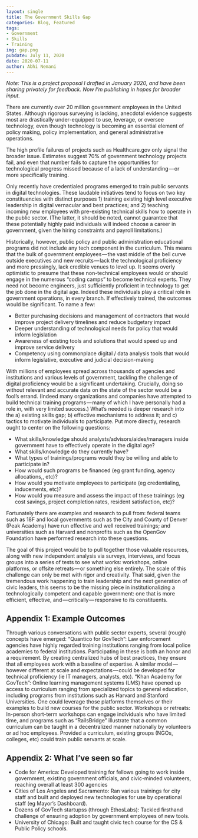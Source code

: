 ```yaml
---
layout: single
title: The Government Skills Gap
categories: Blog, Featured
tags: 
- Government
- Skills
- Training
img: gap.png
pubdate: July 11, 2020
date: 2020-07-11
author: Abhi Nemani
---
```

*Note: This is a project proposal I drafted in January 2020, and have been sharing privately for feedback. Now I’m publishing in hopes for broader input.*

There are currently over 20 million government employees in the United States. Although rigorous surveying is lacking, anecdotal evidence suggests most are drastically under-equipped to use, leverage, or oversee technology, even though technology is becoming an essential element of policy making, policy implementation, and general administrative operations.

The high profile failures of projects such as Healthcare.gov only signal the broader issue. Estimates suggest 70% of government technology projects fail, and even that number fails to capture the opportunities for technological progress missed because of a lack of understanding — or more specifically training.

Only recently have credentialed programs emerged to train public servants in digital technologies. These laudable initiatives tend to focus on two key constituencies with distinct purposes 1) training existing high level executive leadership in digital vernacular and best practices; and 2) teaching incoming new employees with pre-existing technical skills how to operate in the public sector. (The latter, it should be noted, cannot guarantee that these potentially highly paid individuals will indeed choose a career in government, given the hiring constraints and payroll limitations.)

Historically, however, public policy and public administration educational programs did not include any tech component in the curriculum. This means that the bulk of government employees — the vast middle of the bell curve outside executives and new recruits — lack the technological proficiency and more pressingly, lack credible venues to level up. It seems overly optimistic to presume that these non-technical employees would or should engage in the numerous “coding camps” to become technical experts. They need not become engineers, just sufficiently proficient in technology to get the job done in the digital age. Indeed these individuals play a critical role in government operations, in every branch. If effectively trained, the outcomes would be significant. To name a few:

- Better purchasing decisions and management of contractors that would improve project delivery timelines and reduce budgetary impact
- Deeper understanding of technological needs for policy that would inform legislation
- Awareness of existing tools and solutions that would speed up and improve service delivery
- Competency using commonplace digital / data analysis tools that would inform legislative, executive and judicial decision-making

With millions of employees spread across thousands of agencies and institutions and various levels of government, tackling the challenge of digital proficiency would be a significant undertaking. Crucially, doing so without relevant and accurate data on the state of the sector would be a fool’s errand. (Indeed many organizations and companies have attempted to build technical training programs — many of which I have personally had a role in, with very limited success.) What’s needed is deeper research into the a) existing skills gap; b) effective mechanisms to address it; and c) tactics to motivate individuals to participate. Put more directly, research ought to center on the following questions:

- What skills/knowledge should analysts/advisors/aides/managers inside government have to effectively operate in the digital age?
- What skills/knowledge do they currently have?
- What types of trainings/programs would they be willing and able to participate in?
- How would such programs be financed (eg grant funding, agency allocations,, etc)?
- How would you motivate employees to participate (eg credentialing, inducements, etc)?
- How would you measure and assess the impact of these trainings (eg cost savings, project completion rates, resident satisfaction, etc)?

Fortunately there are examples and research to pull from: federal teams such as 18F and local governments such as the City and County of Denver (Peak Academy) have run effective and well received trainings; and universities such as Harvard and nonprofits such as the OpenGov Foundation have performed research into these questions.

The goal of this project would be to pull together those valuable resources, along with new independent analysis via surveys, interviews, and focus groups into a series of tests to see what works: workshops, online platforms, or offsite retreats — or something else entirely. The scale of this challenge can only be met with rigor and creativity. That said, given the tremendous work happening to train leadership and the next generation of civic leaders, this seems to be the missing piece in institutionalizing a technologically competent and capable government: one that is more efficient, effective, and — critically — responsive to its constituents.

## Appendix 1: Example Outcomes
Through various conversations with public sector experts, several (rough) concepts have emerged:
“Quantico for GovTech”: Law enforcement agencies have highly regarded training institutions ranging from local police academies to federal institutions. Participating in these is both an honor and a requirement. By creating centralized hubs of best practices, they ensure that all employees work with a baseline of expertise. A similar model — however different at scale and expectations — could be developed for technical proficiency (ie IT managers, analysts, etc).
“Khan Academy for GovTech”: Online learning management systems (LMS) have opened up access to curriculum ranging from specialized topics to general education, including programs from institutions such as Harvard and Stanford Universities. One could leverage those platforms themselves or their examples to build new courses for the public sector.
Workshops or retreats: In-person short-term workshops can engage individuals who have limited time, and programs such as “RailsBridge” illustrate that a common curriculum can be taught in a decentralized manner nationally by volunteers or ad hoc employees. Provided a curriculum, existing groups (NGOs, colleges, etc) could train public servants at scale.

## Appendix 2: What I’ve seen so far
- Code for America: Developed training for fellows going to work inside government, existing government officials, and civic-minded volunteers, reaching overall at least 300 agencies
- Cities of Los Angeles and Sacramento: Ran various trainings for city staff and built and deployed new technologies for use by operational staff (eg Mayor’s Dashboard).
- Dozens of GovTech startupss (through EthosLabs): Tackled firsthand challenge of ensuring adoption by government employees of new tools.
- University of Chicago: Built and taught civic tech course for the CS & Public Policy schools.